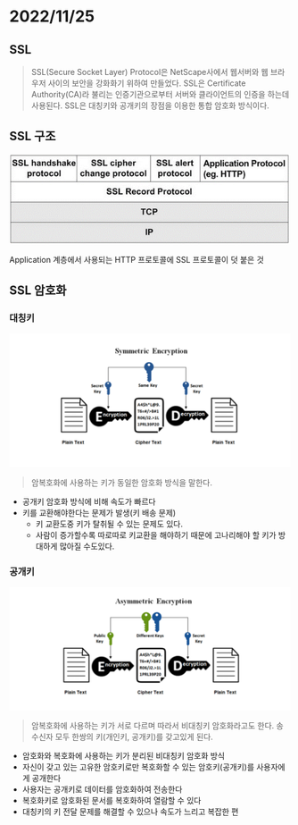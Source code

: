 # 2022/11/25

## SSL

>SSL(Secure Socket Layer) Protocol은 NetScape사에서 웹서버와 웹 브라우저 사이의 보안을 강화화기 위하여 만들었다. SSL은 Certificate Authority(CA)라 불리는 인증기관으로부터 서버와 클라이언트의 인증을 하는데 사용된다. SSL은 대칭키와 공개키의 장점을 이용한 통합 암호화 방식이다.


## SSL 구조

![img.png](../../Img/SSL.png)

Application 계층에서 사용되는 HTTP 프로토콜에 SSL 프로토콜이 덧 붙은 것

## SSL 암호화

### 대칭키
![img.png](../../Img/symmetric.png)

> 암복호화에 사용하는 키가 동일한 암호화 방식을 말한다.

- 공개키 암호화 방식에 비해 속도가 빠르다
- 키를 교환해야한다는 문제가 발생(키 배송 문제)
  - 키 교환도중 키가 탈취될 수 있는 문제도 있다.
  - 사람이 증가할수록 따로따로 키교환을 해야하기 때문에 고나리해야 할 키가 방대하게 많아질 수도있다.



### 공개키
![img.png](../../Img/asymmetric.png)

> 암복호화에 사용하는 키가 서로 다르며 따라서 비대칭키 암호화라고도 한다. 
> 송수신자 모두 한쌍의 키(개인키, 공개키)를 갖고있게 된다.

- 암호화와 복호화에 사용하는 키가 분리된 비대칭키 암호화 방식
- 자신이 갖고 있는 고유한 암호키로만 복호화할 수 있는 암호키(공개키)를 사용자에게 공개한다
- 사용자는 공개키로 데이터를 암호화하여 전송한다
- 복호화키로 암호화된 문서를 복호화하여 열람할 수 있다
- 대칭키의 키 전달 문제를 해결할 수 있으나 속도가 느리고 복잡한 편

